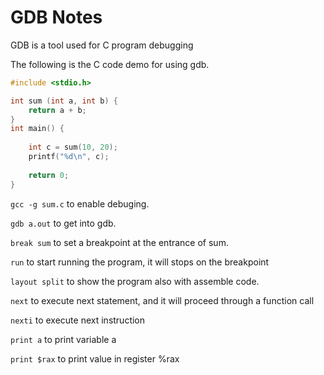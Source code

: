 # GDB Notes 

GDB is a tool used for C program debugging 

The following is the C code demo for using gdb. 

```C
#include <stdio.h>

int sum (int a, int b) {
    return a + b;
}
int main() {
    
    int c = sum(10, 20);
    printf("%d\n", c);
 
    return 0;
}
```

`gcc -g sum.c`  to enable debuging. 

`gdb a.out`  to get into gdb. 

`break sum` to set a breakpoint at the entrance of sum.

`run`  to start running the program, it will stops on the breakpoint

`layout split` to show the program also with assemble code. 

`next` to execute next statement, and it will proceed through a function call 

`nexti` to execute next instruction 

`print a` to print variable a

`print $rax` to print value in register %rax

